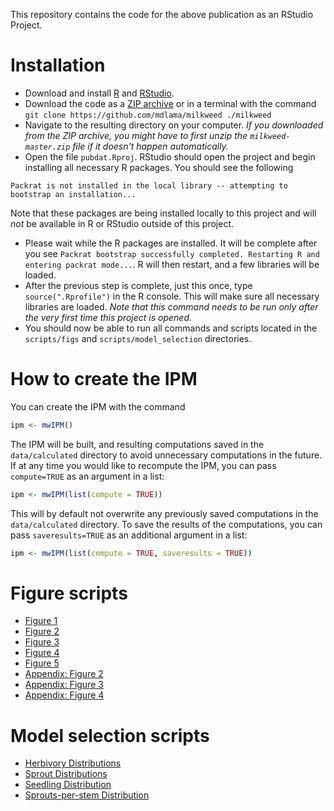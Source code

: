 This repository contains the code for the above publication as an RStudio Project.

# Installation

 - Download and install [R](https://www.r-project.org/) and [RStudio](https://www.rstudio.com/products/rstudio/download/).
 - Download the code as a [ZIP archive](https://github.com/mdlama/milkweed/archive/master.zip) or in a terminal with the command `git clone https://github.com/mdlama/milkweed ./milkweed` 
 - Navigate to the resulting directory on your computer.  *If you downloaded from the ZIP archive, you might have to first unzip the `milkweed-master.zip` file if it doesn't happen automatically.*
 - Open the file `pubdat.Rproj`.  RStudio should open the project and begin installing all necessary R packages.  You should see the following
 
 ```
 Packrat is not installed in the local library -- attempting to bootstrap an installation...
 ```
 
 Note that these packages are being installed locally to this project and will *not* be available in R or RStudio outside of this project.
 - Please wait while the R packages are installed.  It will be complete after you see `Packrat bootstrap successfully completed. Restarting R and entering packrat mode...`.  R will then restart, and a few libraries will be loaded.
 - After the previous step is complete, just this once, type `source(".Rprofile")` in the R console.  This will make sure all necessary libraries are loaded.  *Note that this command needs to be run only after the very first time this project is opened.*
 - You should now be able to run all commands and scripts located in the `scripts/figs` and `scripts/model_selection` directories.
 
# How to create the IPM
You can create the IPM with the command
 
```r
ipm <- mwIPM()
```
 
The IPM will be built, and resulting computations saved in the `data/calculated` directory to avoid unnecessary computations in the future.  If at any time you would like to recompute the IPM, you can pass `compute=TRUE` as an argument in a list:
 
```r
ipm <- mwIPM(list(compute = TRUE))
```
 
This will by default not overwrite any previously saved computations in the `data/calculated` directory.  To save the results of the computations, you can pass `saveresults=TRUE` as an additional argument in a list:
 
```r
ipm <- mwIPM(list(compute = TRUE, saveresults = TRUE))
```

# Figure scripts

 - [Figure 1](scripts/figs/Figure1/Figure1.html)
 - [Figure 2](scripts/figs/Figure2/Figure2.html)
 - [Figure 3](scripts/figs/Figure3/Figure3.html)
 - [Figure 4](scripts/figs/Figure4/Figure4.html)
 - [Figure 5](scripts/figs/Figure5/Figure5.html)
 - [Appendix: Figure 2](scripts/figs/AppendixFigure2/AppendixFigure2.html)
 - [Appendix: Figure 3](scripts/figs/AppendixFigure3/AppendixFigure3.html)
 - [Appendix: Figure 4](scripts/figs/AppendixFigure4/AppendixFigure4.html)

# Model selection scripts

 - [Herbivory Distributions](scripts/model_selection/FitHerbivoryDistribution.html)
 - [Sprout Distributions](scripts/model_selection/FitBudlingDistribution.html)
 - [Seedling Distribution](scripts/model_selection/FitSeedlingDistribution.html)
 - [Sprouts-per-stem Distribution](scripts/model_selection/FitBudlingsPerStem.html)
